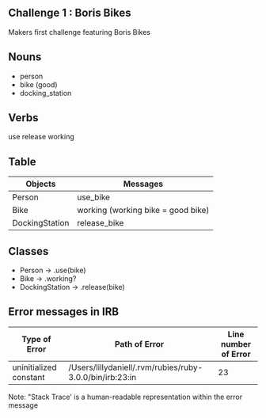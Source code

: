 ## Challenge 1 : Boris Bikes
Makers first challenge featuring Boris Bikes

## Nouns
* person
* bike (good)
* docking_station

## Verbs
use
release
working

## Table
Objects  | Messages
------------- | -------------
Person  | use_bike
Bike  | working (working bike = good bike)
DockingStation  | release_bike

## Classes
* Person -> .use(bike)
* Bike -> .working?
* DockingStation -> .release(bike)

## Error messages in IRB
Type of Error  | Path of Error | Line number of Error
------------- | ------------- | -------------
uninitialized constant | /Users/lillydaniell/.rvm/rubies/ruby-3.0.0/bin/irb:23:in | 23

Note: "Stack Trace' is a human-readable representation within the error message
